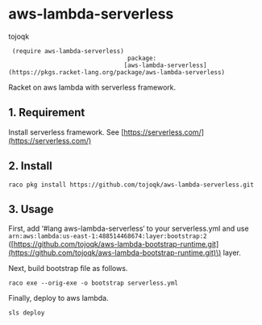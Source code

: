 # aws-lambda-serverless

tojoqk

```racket
 (require aws-lambda-serverless)                                                                                   
                                 package:                                                                          
                                [aws-lambda-serverless](https://pkgs.racket-lang.org/package/aws-lambda-serverless)
```

Racket on aws lambda with serverless framework.

## 1. Requirement

Install serverless framework. See
[https://serverless.com/](https://serverless.com/)

## 2. Install

```racket
raco pkg install https://github.com/tojoqk/aws-lambda-serverless.git
```

## 3. Usage

First, add ‘\#lang aws-lambda-serverless‘ to your serverless.yml and use
`arn:aws:lambda:us-east-1:488514468674:layer:bootstrap:2`
\([https://github.com/tojoqk/aws-lambda-bootstrap-runtime.git](https://github.com/tojoqk/aws-lambda-bootstrap-runtime.git)\)
layer.

Next, build bootstrap file as follows.

```racket
raco exe --orig-exe -o bootstrap serverless.yml
```

Finally, deploy to aws lambda.

```racket
sls deploy
```
